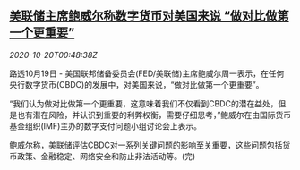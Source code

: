 <!--1603155323000-->
[美联储主席鲍威尔称数字货币对美国来说 “做对比做第一个更重要”](https://cn.reuters.com/article/fed-head-cbdc-comments-1019-mon-idCNKBS27502G)
------

<div><i>2020-10-20T00:48:38Z</i></div><p>路透10月19日 - 美国联邦储备委员会(FED/美联储)主席鲍威尔周一表示，在任何央行数字货币(CBDC)的发展中，对美国来说，“做对比做第一个更重要”。</p><p>“我们认为做对比做第一个更重要，这意味着我们不仅看到CBDC的潜在益处，但是也有潜在风险，并认识到重要的利弊权衡，需要仔细思考，”鲍威尔在由国际货币基金组织(IMF)主办的数字支付问题小组讨论会上表示。</p><p>鲍威尔称，美联储评估CBDC对一系列关键问题的影响至关重要，这些问题包括货币政策、金融稳定、网络安全和防止非法活动等。(完)</p>
